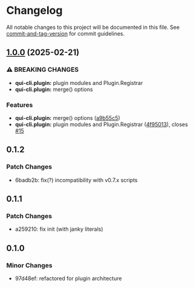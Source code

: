 # Changelog

All notable changes to this project will be documented in this file. See [commit-and-tag-version](https://github.com/absolute-version/commit-and-tag-version) for commit guidelines.

## [1.0.0](https://github.com/battis/qui-cli/compare/plugin/0.1.2...plugin/1.0.0) (2025-02-21)


### ⚠ BREAKING CHANGES

* **qui-cli.plugin:** plugin modules and Plugin.Registrar
* **qui-cli.plugin:** merge() options

### Features

* **qui-cli.plugin:** merge() options ([a9b55c5](https://github.com/battis/qui-cli/commit/a9b55c53e7d41ffa13648765b8308046132e79d9))
* **qui-cli.plugin:** plugin modules and Plugin.Registrar ([4f95013](https://github.com/battis/qui-cli/commit/4f95013c1d21e01545346f957b87ca2d551eec77)), closes [#15](https://github.com/battis/qui-cli/issues/15)

## 0.1.2

### Patch Changes

- 6badb2b: fix(?) incompatibility with v0.7.x scripts

## 0.1.1

### Patch Changes

- a259210: fix init (with janky literals)

## 0.1.0

### Minor Changes

- 97d48ef: refactored for plugin architecture

